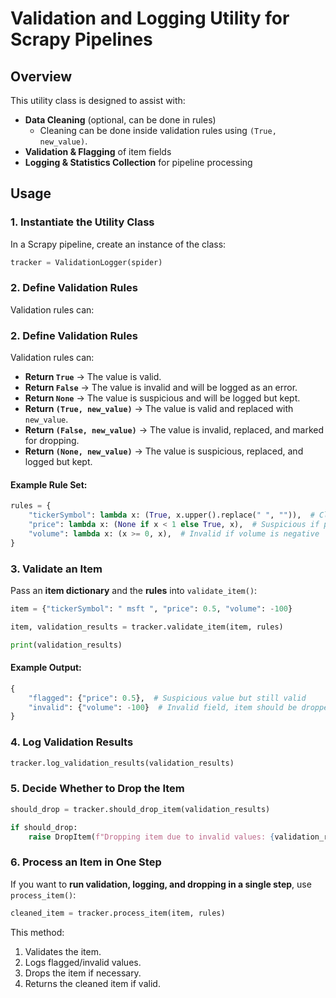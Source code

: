# Validation and Logging Utility for Scrapy Pipelines

## Overview

This utility class is designed to assist with:

- **Data Cleaning** (optional, can be done in rules)
  - Cleaning can be done inside validation rules using `(True, new_value)`.
- **Validation & Flagging** of item fields
- **Logging & Statistics Collection** for pipeline processing

## Usage

### 1. Instantiate the Utility Class

In a Scrapy pipeline, create an instance of the class:

```python
tracker = ValidationLogger(spider)
```

### 2. Define Validation Rules

Validation rules can:

### 2. Define Validation Rules
Validation rules can:
- **Return `True`** → The value is valid.
- **Return `False`** → The value is invalid and will be logged as an error.
- **Return `None`** → The value is suspicious and will be logged but kept.
- **Return `(True, new_value)`** → The value is valid and replaced with `new_value`.
- **Return `(False, new_value)`** → The value is invalid, replaced, and marked for dropping.
- **Return `(None, new_value)`** → The value is suspicious, replaced, and logged but kept.

#### Example Rule Set:

```python
rules = {
    "tickerSymbol": lambda x: (True, x.upper().replace(" ", "")),  # Cleaning rule
    "price": lambda x: (None if x < 1 else True, x),  # Suspicious if price < 1
    "volume": lambda x: (x >= 0, x),  # Invalid if volume is negative
}
```

### 3. Validate an Item

Pass an **item dictionary** and the **rules** into `validate_item()`:

```python
item = {"tickerSymbol": " msft ", "price": 0.5, "volume": -100}

item, validation_results = tracker.validate_item(item, rules)

print(validation_results)
```

#### Example Output:

```python
{
    "flagged": {"price": 0.5},  # Suspicious value but still valid
    "invalid": {"volume": -100}  # Invalid field, item should be dropped
}
```

### 4. Log Validation Results

```python
tracker.log_validation_results(validation_results)
```

### 5. Decide Whether to Drop the Item

```python
should_drop = tracker.should_drop_item(validation_results)

if should_drop:
    raise DropItem(f"Dropping item due to invalid values: {validation_results['invalid']}")
```

### 6. Process an Item in One Step

If you want to **run validation, logging, and dropping in a single step**, use `process_item()`:

```python
cleaned_item = tracker.process_item(item, rules)
```

This method:

1. Validates the item.
2. Logs flagged/invalid values.
3. Drops the item if necessary.
4. Returns the cleaned item if valid.

